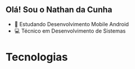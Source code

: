 ## Olá! Sou o Nathan da Cunha
- 📳 Estudando Desenvolvimento Mobile Android
- 💻 Técnico em Desenvolvimento de Sistemas
##

<div>
    <h1>Tecnologias</h1>
</div>
<!--
**nathandacunha/nathandacunha** is a ✨ _special_ ✨ repository because its `README.md` (this file) appears on your GitHub profile.

<!-- Here are some ideas to get you started:

- 🔭 I’m currently working on ...
- 🌱 I’m currently learning ...
- 👯 I’m looking to collaborate on ...
- 🤔 I’m looking for help with ...
- 💬 Ask me about ...
- 📫 How to reach me: ...
- 😄 Pronouns: ...
- ⚡ Fun fact: ...
--> 
